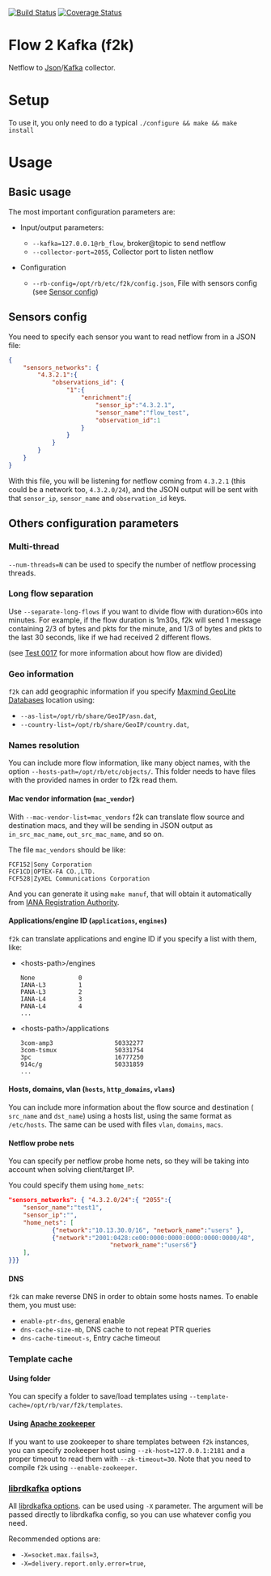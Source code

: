 [![Build Status](https://travis-ci.org/redBorder/f2k.svg?branch=master)](https://travis-ci.org/redBorder/f2k)
[![Coverage Status](https://coveralls.io/repos/github/redBorder/f2k/badge.svg?branch=master)](https://coveralls.io/github/redBorder/f2k?branch=master)

# Flow 2 Kafka (f2k)

Netflow to
[Json](http://www.json.org/)/[Kafka](https://kafka.apache.org/) collector.

# Setup
To use it, you only need to do a typical `./configure && make && make install`

# Usage
## Basic usage

The most important configuration parameters are:

- Input/output parameters:
    - `--kafka=127.0.0.1@rb_flow`, broker@topic to send netflow
    - `--collector-port=2055`, Collector port to listen netflow

- Configuration
  - `--rb-config=/opt/rb/etc/f2k/config.json`, File with sensors
    config (see [Sensor config](#sensor-config))

## Sensors config
You need to specify each sensor you want to read netflow from in a JSON file:
```json
{
	"sensors_networks": {
		"4.3.2.1":{
			"observations_id": {
				"1":{
					"enrichment":{
						"sensor_ip":"4.3.2.1",
						"sensor_name":"flow_test",
						"observation_id":1
					}
				}
			}
		}
	}
}
```

With this file, you will be listening for netflow coming from
`4.3.2.1` (this could be a network too, `4.3.2.0/24`), and the JSON output
will be sent with that `sensor_ip`, `sensor_name` and `observation_id` keys.

## Others configuration parameters
### Multi-thread
`--num-threads=N` can be used to specify the number of netflow processing
threads.

### Long flow separation
Use `--separate-long-flows` if you want to divide flow with duration>60s into
minutes. For example, if the flow duration is 1m30s, f2k will send 1 message
containing 2/3 of bytes and pkts for the minute, and 1/3 of bytes and pkts to
the last 30 seconds, like if we had received 2 different flows.

(see [Test 0017](tests/0017-separateLongTimeFlows.c) for more information about
how flow are divided)

### Geo information
`f2k` can add geographic information if you specify
[Maxmind GeoLite Databases](https://dev.maxmind.com/geoip/legacy/geolite/)
location using:
  - `--as-list=/opt/rb/share/GeoIP/asn.dat`,
  - `--country-list=/opt/rb/share/GeoIP/country.dat`,

### Names resolution
You can include more flow information, like many object names, with the option
`--hosts-path=/opt/rb/etc/objects/`. This folder needs to have files with the
provided names in order to f2k read them.

#### Mac vendor information (`mac_vendor`)
With `--mac-vendor-list=mac_vendors` f2k can translate flow source and
destination macs, and they will be sending in JSON output as `in_src_mac_name`,
`out_src_mac_name`, and so on.

The file `mac_vendors` should be like:

    FCF152|Sony Corporation
    FCF1CD|OPTEX-FA CO.,LTD.
    FCF528|ZyXEL Communications Corporation

And you can generate it using `make manuf`, that will obtain it automatically
from [IANA Registration Authority](http://standards.ieee.org/develop/regauth/).

#### Applications/engine ID (`applications`, `engines`)
`f2k` can translate applications and engine ID if you specify a list with them,
like:

- \<hosts-path\>/engines
    ```
    None            0
    IANA-L3         1
    PANA-L3         2
    IANA-L4         3
    PANA-L4         4
    ...
    ```

- \<hosts-path\>/applications
    ```
    3com-amp3                 50332277
    3com-tsmux                50331754
    3pc                       16777250
    914c/g                    50331859
    ...
    ```

#### Hosts, domains, vlan (`hosts`, `http_domains`, `vlans`)
You can include more information about the flow source and destination (
`src_name` and `dst_name`) using a hosts list, using the same format as
`/etc/hosts`. The same can be used with files `vlan`, `domains`, `macs`.

#### Netflow probe nets
You can specify per netflow probe home nets, so they will be taking into account
when solving client/target IP.

You could specify them using `home_nets`:

```json
"sensors_networks": { "4.3.2.0/24":{ "2055":{
	"sensor_name":"test1",
	"sensor_ip":"",
	"home_nets": [
	        {"network":"10.13.30.0/16", "network_name":"users" },
	        {"network":"2001:0428:ce00:0000:0000:0000:0000:0000/48",
	        				"network_name":"users6"}
	],
}}}
```

#### DNS
`f2k` can make reverse DNS in order to obtain some hosts names. To enable them,
you must use:
- `enable-ptr-dns`, general enable
- `dns-cache-size-mb`, DNS cache to not repeat PTR queries
- `dns-cache-timeout-s`, Entry cache timeout

### Template cache
#### Using folder
You can specify a folder to save/load templates using
`--template-cache=/opt/rb/var/f2k/templates`.

#### Using [Apache zookeeper](https://zookeeper.apache.org/)
If you want to use zookeeper to share templates between `f2k` instances, you can
specify zookeeper host using `--zk-host=127.0.0.1:2181` and a proper timeout to
read them with `--zk-timeout=30`. Note that you need to compile `f2k` using
`--enable-zookeeper`.

### [librdkafka](https://github.com/edenhill/librdkafka) options
All [librdkafka options](https://github.com/edenhill/librdkafka/blob/master/CONFIGURATION.md).
  can be used using `-X` parameter. The argument will be passed directly to
  librdkafka config, so you can use whatever config you need.

  Recommended options are:
- `-X=socket.max.fails=3`,
- `-X=delivery.report.only.error=true`,
